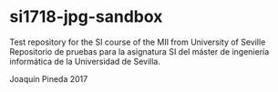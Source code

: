 # si1718-jpg-sandbox
Test repository for the SI course of the MII from University of Seville
Repositorio de pruebas para la asignatura SI del máster de ingeniería informática de la Universidad de Sevilla.

Joaquín Pineda 2017
